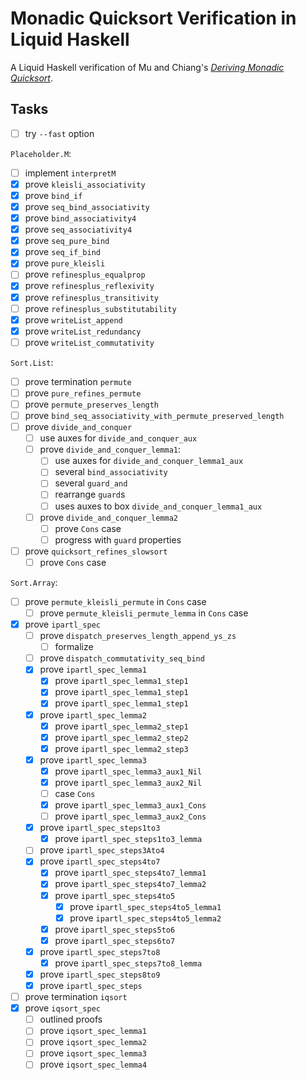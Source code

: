 # Monadic Quicksort Verification in Liquid Haskell

A Liquid Haskell verification of Mu and Chiang's _[Deriving Monadic
Quicksort][mu s, chiang t - declarative pearl- deriving monadic quicksort]_.

## Tasks

- [ ] try `--fast` option

`Placeholder.M`:

- [ ] implement `interpretM`
- [x] prove `kleisli_associativity`
- [x] prove `bind_if`
- [x] prove `seq_bind_associativity`
- [x] prove `bind_associativity4`
- [x] prove `seq_associativity4`
- [x] prove `seq_pure_bind`
- [x] prove `seq_if_bind`
- [x] prove `pure_kleisli`
- [ ] prove `refinesplus_equalprop`
- [x] prove `refinesplus_reflexivity`
- [x] prove `refinesplus_transitivity`
- [ ] prove `refinesplus_substitutability`
- [x] prove `writeList_append`
- [x] prove `writeList_redundancy`
- [ ] prove `writeList_commutativity`

`Sort.List`:

- [ ] prove termination `permute`
- [ ] prove `pure_refines_permute`
- [ ] prove `permute_preserves_length`
- [ ] prove `bind_seq_associativity_with_permute_preserved_length`
- [ ] prove `divide_and_conquer`
  - [ ] use auxes for `divide_and_conquer_aux`
  - [ ] prove `divide_and_conquer_lemma1`:
    - [ ] use auxes for `divide_and_conquer_lemma1_aux`
    - [ ] several `bind_associativity`
    - [ ] several `guard_and`
    - [ ] rearrange `guard`s
    - [ ] uses auxes to box `divide_and_conquer_lemma1_aux`
  - [ ] prove `divide_and_conquer_lemma2`
    - [ ] prove `Cons` case
    - [ ] progress with `guard` properties
- [ ] prove `quicksort_refines_slowsort`
  - [ ] prove `Cons` case

`Sort.Array`:

- [ ] prove `permute_kleisli_permute` in `Cons` case
  - [ ] prove `permute_kleisli_permute_lemma` in `Cons` case
- [x] prove `ipartl_spec`
  - [ ] prove `dispatch_preserves_length_append_ys_zs`
    - [ ] formalize
  - [ ] prove `dispatch_commutativity_seq_bind`
  - [x] prove `ipartl_spec_lemma1`
    - [x] prove `ipartl_spec_lemma1_step1`
    - [x] prove `ipartl_spec_lemma1_step1`
    - [x] prove `ipartl_spec_lemma1_step1`
  - [x] prove `ipartl_spec_lemma2`
    - [x] prove `ipartl_spec_lemma2_step1`
    - [x] prove `ipartl_spec_lemma2_step2`
    - [x] prove `ipartl_spec_lemma2_step3`
  - [x] prove `ipartl_spec_lemma3`
    - [x] prove `ipartl_spec_lemma3_aux1_Nil`
    - [x] prove `ipartl_spec_lemma3_aux2_Nil`
    - [ ] case `Cons`
    - [x] prove `ipartl_spec_lemma3_aux1_Cons`
    - [ ] prove `ipartl_spec_lemma3_aux2_Cons`
  - [x] prove `ipartl_spec_steps1to3`
    - [x] prove `ipartl_spec_steps1to3_lemma`
  - [ ] prove `ipartl_spec_steps3Ato4`
  - [x] prove `ipartl_spec_steps4to7`
    - [x] prove `ipartl_spec_steps4to7_lemma1`
    - [x] prove `ipartl_spec_steps4to7_lemma2`
    - [x] prove `ipartl_spec_steps4to5`
      - [x] prove `ipartl_spec_steps4to5_lemma1`
      - [x] prove `ipartl_spec_steps4to5_lemma2`
    - [x] prove `ipartl_spec_steps5to6`
    - [x] prove `ipartl_spec_steps6to7`
  - [x] prove `ipartl_spec_steps7to8`
    - [x] prove `ipartl_spec_steps7to8_lemma`
  - [x] prove `ipartl_spec_steps8to9`
  - [x] prove `ipartl_spec_steps`
- [ ] prove termination `iqsort`
- [x] prove `iqsort_spec`
  - [ ] outlined proofs
  - [ ] prove `iqsort_spec_lemma1`
  - [ ] prove `iqsort_spec_lemma2`
  - [ ] prove `iqsort_spec_lemma3`
  - [ ] prove `iqsort_spec_lemma4`

<!-- References -->

[mu s, chiang t - declarative pearl- deriving monadic quicksort]:
  https://scm.iis.sinica.edu.tw/pub/2020-monadic-sort.pdf

